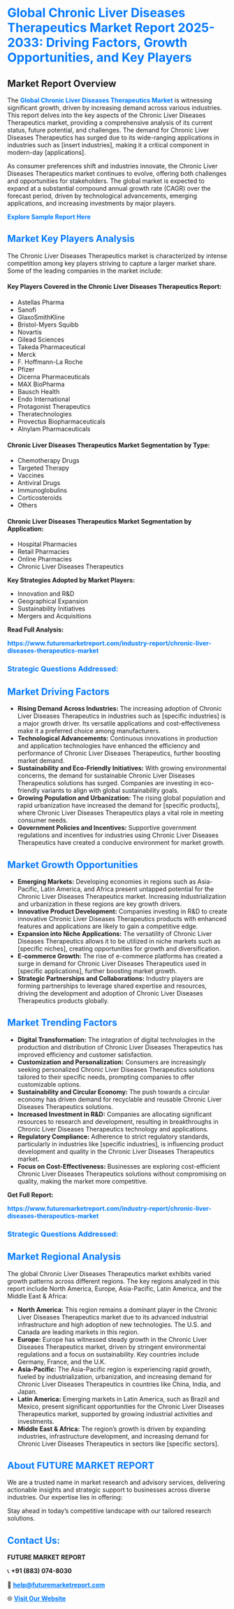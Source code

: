 <h1 style="color: #007BFF;">Global Chronic Liver Diseases Therapeutics Market Report 2025-2033: Driving Factors, Growth Opportunities, and Key Players</h1>

<section id="overview">
<h2>Market Report Overview</h2>
<p>The <a href="https://www.futuremarketreport.com/industry-report/chronic-liver-diseases-therapeutics-market" style="color: #007BFF; text-decoration: none;"><strong>Global Chronic Liver Diseases Therapeutics Market</strong></a> is witnessing significant growth, driven by increasing demand across various industries. This report delves into the key aspects of the Chronic Liver Diseases Therapeutics market, providing a comprehensive analysis of its current status, future potential, and challenges. The demand for Chronic Liver Diseases Therapeutics has surged due to its wide-ranging applications in industries such as [insert industries], making it a critical component in modern-day [applications].</p>
<p>As consumer preferences shift and industries innovate, the Chronic Liver Diseases Therapeutics market continues to evolve, offering both challenges and opportunities for stakeholders. The global market is expected to expand at a substantial compound annual growth rate (CAGR) over the forecast period, driven by technological advancements, emerging applications, and increasing investments by major players.</p>
</section>

<section id="overview">
<p><a href="https://www.futuremarketreport.com/request-sample/reportId=112187" style="color: #007BFF; text-decoration: none;"><strong>Explore Sample Report Here</strong></a></p>
</section>

<section id="key-players">
<h2 style="color: #007BFF;">Market Key Players Analysis</h2>
<p>The Chronic Liver Diseases Therapeutics market is characterized by intense competition among key players striving to capture a larger market share. Some of the leading companies in the market include:</p>
<h4>Key Players Covered in the Chronic Liver Diseases Therapeutics Report:</h4>
<ul><li>Astellas Pharma</li><li>Sanofi</li><li>GlaxoSmithKline</li><li>Bristol-Myers Squibb</li><li>Novartis</li><li>Gilead Sciences</li><li>Takeda Pharmaceutical</li><li>Merck</li><li>F. Hoffmann-La Roche</li><li>Pfizer</li><li>Dicerna Pharmaceuticals</li><li>MAX BioPharma</li><li>Bausch Health</li><li>Endo International</li><li>Protagonist Therapeutics</li><li>Theratechnologies</li><li>Provectus Biopharmaceuticals</li><li>Alnylam Pharmaceuticals</li></ul>
<h4>Chronic Liver Diseases Therapeutics Market Segmentation by Type:</h4>
<ul><li>Chemotherapy Drugs</li><li>Targeted Therapy</li><li>Vaccines</li><li>Antiviral Drugs</li><li>Immunoglobulins</li><li>Corticosteroids</li><li>Others</li></ul>

<h4>Chronic Liver Diseases Therapeutics Market Segmentation by Application:</h4>
<ul><li>Hospital Pharmacies</li><li>Retail Pharmacies</li><li>Online Pharmacies</li><li>Chronic Liver Diseases Therapeutics</li></ul>
<p><strong>Key Strategies Adopted by Market Players:</strong></p>
<ul>
<li>Innovation and R&D</li>
<li>Geographical Expansion</li>
<li>Sustainability Initiatives</li>
<li>Mergers and Acquisitions</li>
</ul>
</section>

<section>
<p><strong>Read Full Analysis: </strong></p><a href="https://www.futuremarketreport.com/industry-report/chronic-liver-diseases-therapeutics-market" style="color: #007BFF; text-decoration: none;"><strong>https://www.futuremarketreport.com/industry-report/chronic-liver-diseases-therapeutics-market</strong></a>
<h3 style="color: #007BFF;">Strategic Questions Addressed:</h3>
</section>

<section id="driving-factors">
<h2 style="color: #007BFF;">Market Driving Factors</h2>
<ul>
<li><strong>Rising Demand Across Industries:</strong> The increasing adoption of Chronic Liver Diseases Therapeutics in industries such as [specific industries] is a major growth driver. Its versatile applications and cost-effectiveness make it a preferred choice among manufacturers.</li>
<li><strong>Technological Advancements:</strong> Continuous innovations in production and application technologies have enhanced the efficiency and performance of Chronic Liver Diseases Therapeutics, further boosting market demand.</li>
<li><strong>Sustainability and Eco-Friendly Initiatives:</strong> With growing environmental concerns, the demand for sustainable Chronic Liver Diseases Therapeutics solutions has surged. Companies are investing in eco-friendly variants to align with global sustainability goals.</li>
<li><strong>Growing Population and Urbanization:</strong> The rising global population and rapid urbanization have increased the demand for [specific products], where Chronic Liver Diseases Therapeutics plays a vital role in meeting consumer needs.</li>
<li><strong>Government Policies and Incentives:</strong> Supportive government regulations and incentives for industries using Chronic Liver Diseases Therapeutics have created a conducive environment for market growth.</li>
</ul>
</section>

<section id="growth-opportunities">
<h2 style="color: #007BFF;">Market Growth Opportunities</h2>
<ul>
<li><strong>Emerging Markets:</strong> Developing economies in regions such as Asia-Pacific, Latin America, and Africa present untapped potential for the Chronic Liver Diseases Therapeutics market. Increasing industrialization and urbanization in these regions are key growth drivers.</li>
<li><strong>Innovative Product Development:</strong> Companies investing in R&D to create innovative Chronic Liver Diseases Therapeutics products with enhanced features and applications are likely to gain a competitive edge.</li>
<li><strong>Expansion into Niche Applications:</strong> The versatility of Chronic Liver Diseases Therapeutics allows it to be utilized in niche markets such as [specific niches], creating opportunities for growth and diversification.</li>
<li><strong>E-commerce Growth:</strong> The rise of e-commerce platforms has created a surge in demand for Chronic Liver Diseases Therapeutics used in [specific applications], further boosting market growth.</li>
<li><strong>Strategic Partnerships and Collaborations:</strong> Industry players are forming partnerships to leverage shared expertise and resources, driving the development and adoption of Chronic Liver Diseases Therapeutics products globally.</li>
</ul>
</section>

<section id="trending-factors">
<h2 style="color: #007BFF;">Market Trending Factors</h2>
<ul>
<li><strong>Digital Transformation:</strong> The integration of digital technologies in the production and distribution of Chronic Liver Diseases Therapeutics has improved efficiency and customer satisfaction.</li>
<li><strong>Customization and Personalization:</strong> Consumers are increasingly seeking personalized Chronic Liver Diseases Therapeutics solutions tailored to their specific needs, prompting companies to offer customizable options.</li>
<li><strong>Sustainability and Circular Economy:</strong> The push towards a circular economy has driven demand for recyclable and reusable Chronic Liver Diseases Therapeutics solutions.</li>
<li><strong>Increased Investment in R&D:</strong> Companies are allocating significant resources to research and development, resulting in breakthroughs in Chronic Liver Diseases Therapeutics technology and applications.</li>
<li><strong>Regulatory Compliance:</strong> Adherence to strict regulatory standards, particularly in industries like [specific industries], is influencing product development and quality in the Chronic Liver Diseases Therapeutics market.</li>
<li><strong>Focus on Cost-Effectiveness:</strong> Businesses are exploring cost-efficient Chronic Liver Diseases Therapeutics solutions without compromising on quality, making the market more competitive.</li>
</ul>
</section>

<section>
<p><strong>Get Full Report: </strong></p><a href="https://www.futuremarketreport.com/industry-report/chronic-liver-diseases-therapeutics-market" style="color: #007BFF; text-decoration: none;"><strong>https://www.futuremarketreport.com/industry-report/chronic-liver-diseases-therapeutics-market</strong></a>
<h3 style="color: #007BFF;">Strategic Questions Addressed:</h3>
</section>


<section id="regional-analysis">
<h2 style="color: #007BFF;">Market Regional Analysis</h2>
<p>The global Chronic Liver Diseases Therapeutics market exhibits varied growth patterns across different regions. The key regions analyzed in this report include North America, Europe, Asia-Pacific, Latin America, and the Middle East & Africa:</p>
<ul>
<li><strong>North America:</strong> This region remains a dominant player in the Chronic Liver Diseases Therapeutics market due to its advanced industrial infrastructure and high adoption of new technologies. The U.S. and Canada are leading markets in this region.</li>
<li><strong>Europe:</strong> Europe has witnessed steady growth in the Chronic Liver Diseases Therapeutics market, driven by stringent environmental regulations and a focus on sustainability. Key countries include Germany, France, and the U.K.</li>
<li><strong>Asia-Pacific:</strong> The Asia-Pacific region is experiencing rapid growth, fueled by industrialization, urbanization, and increasing demand for Chronic Liver Diseases Therapeutics in countries like China, India, and Japan.</li>
<li><strong>Latin America:</strong> Emerging markets in Latin America, such as Brazil and Mexico, present significant opportunities for the Chronic Liver Diseases Therapeutics market, supported by growing industrial activities and investments.</li>
<li><strong>Middle East & Africa:</strong> The region’s growth is driven by expanding industries, infrastructure development, and increasing demand for Chronic Liver Diseases Therapeutics in sectors like [specific sectors].</li>
</ul>
</section>

<footer>
<h2 style="color: #007BFF;">About FUTURE MARKET REPORT</h2>
<p>We are a trusted name in market research and advisory services, delivering actionable insights and strategic support to businesses across diverse industries. Our expertise lies in offering:</p>

<p>Stay ahead in today’s competitive landscape with our tailored research solutions.</p>

<h2 style="color: #007BFF;">Contact Us:</h2>
<p><strong>FUTURE MARKET REPORT</strong></p>
<p>📞 <strong>+91 (883) 074-8030</strong></p>
<p>📧 <strong><a href="mailto:help@futuremarketreport.com" style="color: #007BFF;">help@futuremarketreport.com</a></strong></p>
<p>🌐 <strong><a href="https://www.futuremarketreport.com/" style="color: #007BFF;">Visit Our Website</a></strong></p>
</footer>